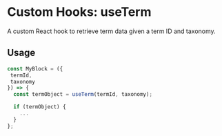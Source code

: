# Custom Hooks: useTerm

A custom React hook to retrieve term data given a term ID and taxonomy.

## Usage

```jsx
const MyBlock = ({
 termId,
 taxonomy
}) => {
  const termObject = useTerm(termId, taxonomy);

  if (termObject) {
    ...
  }
};
```

